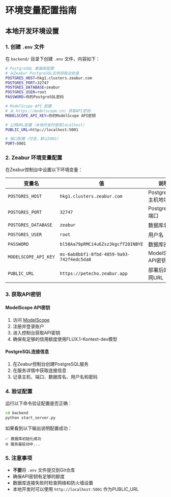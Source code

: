 # 环境变量配置指南

## 本地开发环境设置

### 1. 创建 `.env` 文件

在 `backend/` 目录下创建 `.env` 文件，内容如下：

```bash
# PostgreSQL 数据库配置
# 从Zeabur PostgreSQL实例获取这些值
POSTGRES_HOST=hkg1.clusters.zeabur.com
POSTGRES_PORT=32747
POSTGRES_DATABASE=zeabur
POSTGRES_USER=root
PASSWORD=你的PostgreSQL密码

# ModelScope API 配置
# 从 https://modelscope.cn/ 获取API密钥
MODELSCOPE_API_KEY=你的ModelScope API密钥

# 公网URL配置（本地开发时使用localhost）
PUBLIC_URL=http://localhost:5001

# 端口配置（可选，默认5001）
PORT=5001
```

### 2. Zeabur 环境变量配置

在Zeabur控制台中设置以下环境变量：

| 变量名 | 值 | 说明 |
|--------|-----|------|
| `POSTGRES_HOST` | `hkg1.clusters.zeabur.com` | PostgreSQL主机地址 |
| `POSTGRES_PORT` | `32747` | PostgreSQL端口 |
| `POSTGRES_DATABASE` | `zeabur` | 数据库名称 |
| `POSTGRES_USER` | `root` | 用户名 |
| `PASSWORD` | `bl58Aa79pRMC14u6Zsz3kgcfT20INBYE` | 数据库密码 |
| `MODELSCOPE_API_KEY` | `ms-6ab8bbf1-8fbd-4859-9a93-742f4edc5da8` | ModelScope API密钥 |
| `PUBLIC_URL` | `https://petecho.zeabur.app` | 部署后的公网URL |

### 3. 获取API密钥

#### ModelScope API密钥
1. 访问 [ModelScope](https://modelscope.cn/)
2. 注册并登录账户
3. 进入控制台获取API密钥
4. 确保有足够的信用额度使用FLUX.1-Kontext-dev模型

#### PostgreSQL连接信息
1. 在Zeabur控制台创建PostgreSQL服务
2. 在服务详情中获取连接信息
3. 记录主机、端口、数据库名、用户名和密码

### 4. 验证配置

运行以下命令验证配置是否正确：

```bash
cd backend
python start_server.py
```

如果看到以下输出说明配置成功：
```
✅ 数据库初始化成功
🌐 服务器启动中...
```

### 5. 注意事项

- **不要**将 `.env` 文件提交到Git仓库
- 确保API密钥有足够的额度
- 数据库连接失败时检查网络和防火墙设置
- 本地开发时可以使用 `http://localhost:5001` 作为PUBLIC_URL 